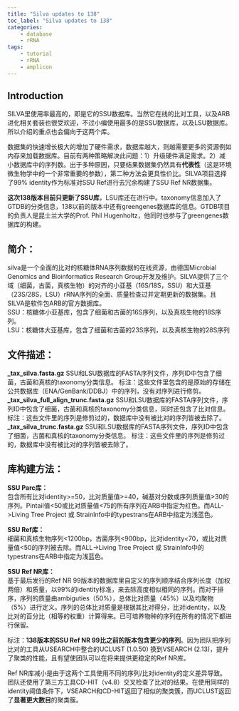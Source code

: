 ```yaml
---
title: "Silva updates to 138"
toc_label: "Silva updates to 138"
categories:
    - database
    - rRNA
tags:
    - tutorial
    - rRNA
    - amplicon
---
```


## Introduction
SILVA里使用率最高的，即是它的SSU数据库。当然它在线的比对工具，以及ARB进化相关套装也很受欢迎，不过小编使用最多的是SSU数据库，以及LSU数据库。所以介绍的重点也会偏向于这两个库。
<!--more-->

数据集的快速增长极大的增加了硬件需求，数据库越大，则越需要更多的资源例如内存来加载数据库。目前有两种策略解决此问题：1）升级硬件满足需求。2）减小数据库中的序列数。出于多种原因，只要结果数据集仍然具有**代表性**（这是环境微生物学中的一个非常重要的参数），第二种方法会更具性价比。SILVA项目选择了99% identity作为标准对SSU Ref进行去冗余构建了SSU Ref NR数据集。

**这次138版本目前只更新了SSU库**，LSU库还在进行中。taxonomy信息加入了GTDB的分类信息，138以前的版本中还有greengenes数据库的信息。GTDB项目的负责人是昆士兰大学的Prof. Phil Hugenholtz，他同时也参与了greengenes数据库的构建。

## 简介：
silva是一个全面的比对的核糖体RNA序列数据的在线资源，由德国Microbial Genomics and Bioinformatics Research Group开发及维护。SILVA提供了三个域（细菌，古菌，真核生物）的对齐的小亚基（16S/18S，SSU）和大亚基（23S/28S，LSU）rRNA序列的全面、质量检查过并定期更新的数据集。且SILVA是软件包ARB的官方数据库。  
SSU：核糖体小亚基库，包含了细菌和古菌的16S序列，以及真核生物的18S序列。  
LSU：核糖体大亚基库，包含了细菌和古菌的23S序列，以及真核生物的28S序列

## 文件描述：
**_tax_silva.fasta.gz**
SSU和LSU数据库的FASTA序列文件，序列ID中包含了细菌，古菌和真核的taxonomy分类信息。
标注：这些文件里包含的是原始的存储在公共数据库（ENA/GenBank/DDBJ）中的序列，没有对序列进行修剪。  
**_tax_silva_full_align_trunc.fasta.gz**
SSU和LSU数据库的FASTA序列文件，序列ID中包含了细菌，古菌和真核的taxonomy分类信息，同时还包含了比对信息。
标注：这些文件里的序列是修剪过的，数据库中没有被比对的序列皆被去除了。  
**_tax_silva_trunc.fasta.gz**
SSU和LSU数据库的FASTA序列文件，序列ID中包含了细菌，古菌和真核的taxonomy分类信息。
标注：这些文件里的序列是修剪过的，数据库中没有被比对的序列皆被去除了。

## 库构建方法：
**SSU Parc库：**  
包含所有比对identity>=50，比对质量值>=40，碱基对分数或序列质量值>30的序列。Pintail值<50或比对质量值<75的所有序列在ARB中指定为红色。而ALL->Living Tree Project 或 StrainInfo中的typestrans在ARB中指定为浅蓝色。

**SSU Ref库：**  
细菌和真核生物序列<1200bp，古菌序列<900bp，比对identity<70，或比对质量值<50的序列被去除。而ALL->Living Tree Project 或 StrainInfo中的typestrans在ARB中指定为浅蓝色。

**SSU Ref NR库：**  
基于最后发行的Ref NR 99版本的数据库里自定义的序列顺序结合序列长度（加权两倍）和质量，以99%的identity标准，来去除高度相似相同的序列。而对于排序，序列的质量由ambiguties（50%），总体比对质量（45%）以及均聚物（5%）进行定义。序列的总体比对质量是根据其比对得分，比对identity，以及比对的百分比（相等的权重）计算得来。已可培养物种的序列在所有的情况下都进行保留。

标注：**138版本的SSU Ref NR 99比之前的版本包含更少的序列**。因为团队把序列比对的工具从USEARCH中整合的UCLUST (1.0.50) 换到VSEARCH (2.13)，提升了聚类的性能，且有望使团队可以在将来提供更稳定的Ref NR库。  

Ref NR库减小是由于这两个工具使用不同的序列/比对identity的定义差异导致。团队还使用了第三方工具CD-HIT（v4.8）交叉检查了比对的结果。在使用同样的identity阈值条件下，VSEARCH和CD-HIT返回了相似的聚类簇，而UCLUST返回了**显著更大数目**的聚类簇。
